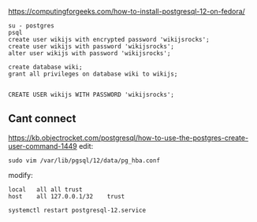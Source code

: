 https://computingforgeeks.com/how-to-install-postgresql-12-on-fedora/

```
su - postgres
psql
create user wikijs with encrypted password 'wikijsrocks';
create user wikijs with password 'wikijsrocks';
alter user wikijs with password 'wikijsrocks';

create database wiki;
grant all privileges on database wiki to wikijs;


CREATE USER wikijs WITH PASSWORD 'wikijsrocks';
```


## Cant connect
https://kb.objectrocket.com/postgresql/how-to-use-the-postgres-create-user-command-1449
edit:
```
sudo vim /var/lib/pgsql/12/data/pg_hba.conf
```
modify:
```
local	all	all	trust
host	all	127.0.0.1/32	trust
```

```
systemctl restart postgresql-12.service
```